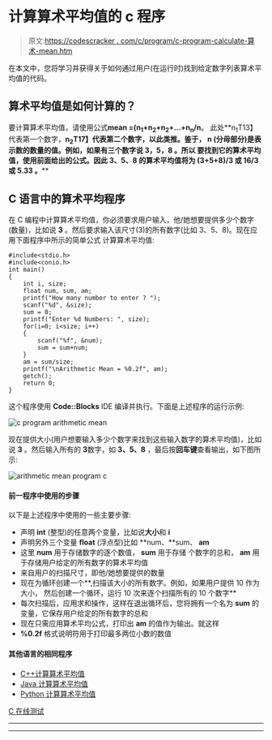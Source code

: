 # 计算算术平均值的 c 程序

> 原文:[https://codescracker . com/c/program/c-program-calculate-算术-mean.htm](https://codescracker.com/c/program/c-program-calculate-arithmetic-mean.htm)

在本文中，您将学习并获得关于如何通过用户(在运行时)找到给定数字列表算术平均值的代码。

## 算术平均值是如何计算的？

要计算算术平均值，请使用公式**mean =(n<sub>1</sub>+n<sub>2</sub>+n<sub>2</sub>+...+n<sub>n</sub>/n**。 此处**n<sub>1</sub>T13】代表第一个数字，**n<sub>2</sub>T17】代表第二个数字，以此类推。鉴于， **n** (分母部分)是表示数的数量的值。例如，如果有三个数字说 **3，5，8** 。所以 要找到它的算术平均值，使用前面给出的公式。因此 **3、5、8** 的算术平均值将为 **(3+5+8)/3** 或 **16/3** 或 **5.33** 。****

## C 语言中的算术平均程序

在 C 编程中计算算术平均值，你必须要求用户输入，他/她想要提供多少个数字(数量)，比如说 **3** 。然后要求输入该尺寸(3)的所有数字(比如 3、5、8)。现在应用下面程序中所示的简单公式 计算算术平均值:

```
#include<stdio.h>
#include<conio.h>
int main()
{
    int i, size;
    float num, sum, am;
    printf("How many number to enter ? ");
    scanf("%d", &size);
    sum = 0;
    printf("Enter %d Numbers: ", size);
    for(i=0; i<size; i++)
    {
        scanf("%f", &num);
        sum = sum+num;
    }
    am = sum/size;
    printf("\nArithmetic Mean = %0.2f", am);
    getch();
    return 0;
}
```

这个程序使用 **Code::Blocks** IDE 编译并执行。下面是上述程序的运行示例:

![c program arithmetic mean](../Images/ce44e11128ea8b268a63c47300144190.png)

现在提供大小(用户想要输入多少个数字来找到这些输入数字的算术平均值)，比如说 **3** 。然后输入所有的 **3**数字，如 **3、5、8** ，最后按**回车键**查看输出，如下图所示:

![arithmetic mean program c](../Images/c0cafe0219974e1606a75ca18398572b.png)

#### 前一程序中使用的步骤

以下是上述程序中使用的一些主要步骤:

*   声明 **int** (整型)的任意两个变量，比如说**大小**和 **i**
*   声明另外三个变量 **float** (浮点型)比如 **num、**sum、 **am**
*   这里 **num** 用于存储数字的逐个数值， **sum** 用于存储 个数字的总和， **am** 用于存储用户给定的所有数字的算术平均值
*   来自用户的扫描尺寸，即他/她想要提供的数量
*   现在为循环创建一个**,扫描该大小的所有数字。例如，如果用户提供 10 作为大小， 然后创建一个循环，运行 10 次来逐个扫描所有的 10 个数字**
*   每次扫描后，应用求和操作，这样在退出循环后，您将拥有一个名为 **sum** 的变量，它保存用户给定的所有数字的总和
*   现在只需应用算术平均公式，打印出 **am** 的值作为输出。就这样
*   **%0.2f** 格式说明符用于打印最多两位小数的数值

#### 其他语言的相同程序

*   [C++计算算术平均值](/cpp/program/cpp-program-calculate-arithmetic-mean.htm)
*   [Java 计算算术平均值](/java/program/java-program-calculate-arithmetic-mean.htm)
*   [Python 计算算术平均值](/python/program/python-program-calculate-average-of-numbers.htm)

[C 在线测试](/exam/showtest.php?subid=2)

* * *

* * *